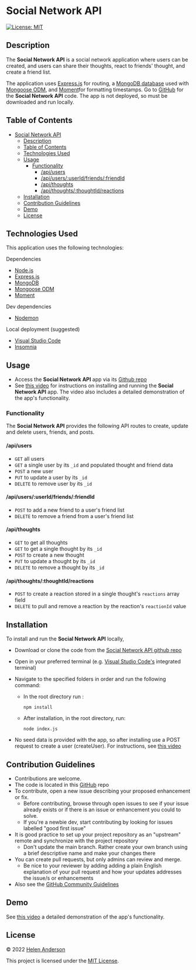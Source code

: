 # Social Network API
[![License: MIT](https://img.shields.io/badge/License-MIT-yellow.svg)](https://opensource.org/licenses/MIT)

## Description

The **Social Network API** is a social network application where users can be created, and users can share their thoughts, react to friends' thought, and create a friend list. 

The application uses [Express.js](https://www.npmjs.com/package/express) for routing, a [MongoDB database](https://mongodb.com/) used with [Mongoose ODM](https://www.npmjs.com/package/mongoose), and [Moment](https://momentjs.com/)for formatting timestamps. Go to [GitHub](https://github.com/grace-anderson/social-network-api) for the **Social Network API** code. The app is not deployed, so must be downloaded and run locally.


## Table of Contents

- [Social Network API](#social-network-api)
  - [Description](#description)
  - [Table of Contents](#table-of-contents)
  - [Technologies Used](#technologies-used)
  - [Usage](#usage)
    - [Functionality](#functionality)
      - [/api/users](#apiusers)
      - [/api/users/:userId/friends/:friendId](#apiusersuseridfriendsfriendid)
      - [/api/thoughts](#apithoughts)
      - [/api/thoughts/:thoughtId/reactions](#apithoughtsthoughtidreactions)
  - [Installation](#installation)
  - [Contribution Guidelines](#contribution-guidelines)
  - [Demo](#demo)
  - [License](#license)


## Technologies Used

This application uses the following technologies:

  Dependencies
* [Node.js](https://nodejs.dev/)
* [Express.js](https://www.npmjs.com/package/express)
* [MongoDB](https://mongodb.com/)
* [Mongoose ODM](https://www.npmjs.com/package/mongoose)
* [Moment](https://momentjs.com/)

Dev dependencies
* [Nodemon](https://www.npmjs.com/package/nodemon)

Local deployment (suggested)
* [Visual Studio Code](https://code.visualstudio.com/)
* [Insomnia](https://insomnia.rest/)


## Usage

* Access the **Social Network API** app via its [Github repo](https://github.com/grace-anderson/social-network-api)
* See [this video](https://drive.google.com/file/d/1nO1uHivz6A1PZkcwcAJ_Y70_6Gppukte/view?usp=sharing) for instructions on installing and running the **Social Network API** app. The video also includes a detailed demonstration of the app's functionality.

### Functionality
The **Social Network API** provides the following API routes to create, update and delete users, friends, and posts.
#### /api/users
* `GET` all users
* `GET` a single user by its `_id` and populated thought and friend data
* `POST` a new user
* `PUT` to update a user by its `_id`
* `DELETE` to remove user by its `_id`
#### /api/users/:userId/friends/:friendId
* `POST` to add a new friend to a user's friend list
* `DELETE` to remove a friend from a user's friend list
#### /api/thoughts
* `GET` to get all thoughts
* `GET` to get a single thought by its `_id`
* `POST` to create a new thought
* `PUT` to update a thought by its `_id`
* `DELETE` to remove a thought by its `_id`
#### /api/thoughts/:thoughtId/reactions
* `POST` to create a reaction stored in a single thought's `reactions` array field
* `DELETE` to pull and remove a reaction by the reaction's `reactionId` value


## Installation

To install and run the **Social Network API** locally,
* Download or clone the code from the [Social Network API github repo](https://github.com/grace-anderson/social-network-api)
* Open in your preferred terminal (e.g. [Visual Studio Code's](https://code.visualstudio.com/) integrated terminal)
* Navigate to the specified folders in order and run the following command:
  * In the root directory run :
  
      ```npm install```

  * After installation, in the root directory, run:
  
      ```node index.js```

* No seed data is provided with the app, so after installing use a POST request to create a user (createUser). For instructions, see [this video](https://drive.google.com/file/d/1nO1uHivz6A1PZkcwcAJ_Y70_6Gppukte/view?usp=sharing)


## Contribution Guidelines

* Contributions are welcome.
* The code is located in this [GitHub](https://github.com/grace-anderson/social-network-api) repo
* To contribute, open a new issue describing your proposed enhancement or fix.
  * Before contributing, browse through open issues to see if your issue already exists or if there is an issue or enhancement you could to solve. 
  * If you're a newbie dev, start contributing by looking for issues labelled "good first issue"
* It is good practice to set up your project repository as an "upstream" remote and synchronize with the project repository
  * Don't update the main branch. Rather create your own branch using a brief descriptive name and make your changes there
* You can create pull requests, but only admins can review and merge.
  * Be nice to your reviewer by adding adding a plain English explanation of your pull request and how your updates addresses the issue/s or enhancements  
* Also see the [GitHub Community Guidelines](https://docs.github.com/en/site-policy/github-terms/github-community-guidelines)


## Demo

See [this video](https://drive.google.com/file/d/1nO1uHivz6A1PZkcwcAJ_Y70_6Gppukte/view?usp=sharing) a detailed demonstration of the app's functionality.


## License

© 2022 [Helen Anderson](https://github.com/grace-anderson) 

This project is licensed under the [MIT License](https://opensource.org/licenses/MIT).

